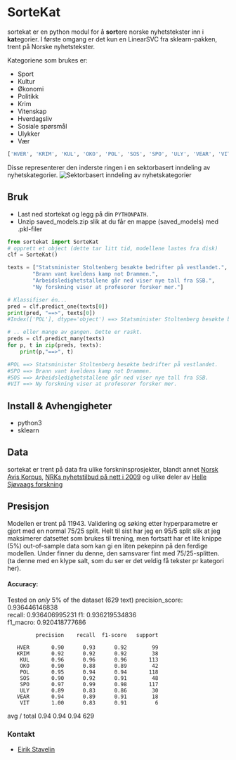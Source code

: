 # SorteKat
sortekat er en python modul for å <strong>sort</strong>ere norske nyhetstekster inn i <strong>kat</strong>egorier.
I første omgang er det kun en LinearSVC fra sklearn-pakken, trent på Norske nyhetstekster.

Kategoriene som brukes er:
* Sport
* Kultur
* Økonomi
* Politikk
* Krim
* Vitenskap
* Hverdagsliv
* Sosiale spørsmål
* Ulykker
* Vær

```python
['HVER', 'KRIM', 'KUL', 'OKO', 'POL', 'SOS', 'SPO', 'ULY', 'VEAR', 'VIT']
```
Disse representerer den inderste ringen i en sektorbasert inndeling av nyhetskategorier.
![Sektorbasert inndeling av nyhetskategorier](http://stavelin.com/uib/nyhetskategorier/sektor.png)



## Bruk
* Last ned stortekat og legg på din `PYTHONPATH`.
* Unzip saved_models.zip slik at du får en mappe (saved_models) med .pkl-filer

```python
from sortekat import SorteKat
# opprett et object (dette tar litt tid, modellene lastes fra disk)
clf = SorteKat()

texts = ["Statsminister Stoltenberg besøkte bedrifter på vestlandet.",
        "Brann vant kveldens kamp not Drammen.",
        "Arbeidsledighetstallene går ned viser nye tall fra SSB.",
        "Ny forskning viser at profesorer forsker mer."]

# Klassifiser én...
pred = clf.predict_one(texts[0])
print(pred, "==>", texts[0])
#Index(['POL'], dtype='object') ==> Statsminister Stoltenberg besøkte bedrifter på vestlandet.

# .. eller mange av gangen. Dette er raskt.
preds = clf.predict_many(texts)
for p, t in zip(preds, texts):
    print(p,"==>", t)

#POL ==> Statsminister Stoltenberg besøkte bedrifter på vestlandet.
#SPO ==> Brann vant kveldens kamp not Drammen.
#SOS ==> Arbeidsledighetstallene går ned viser nye tall fra SSB.
#VIT ==> Ny forskning viser at profesorer forsker mer.
```

## Install & Avhengigheter
* python3
* sklearn


## Data
sortekat er trent på data fra ulike forskninsprosjekter, blandt annet [Norsk Avis Korpus](http://avis.uib.no/), [NRKs nyhetstilbud på nett i 2009](http://www.medietilsynet.no/no/Nyheter/Nyhetsarkiv/Nyheter-2010/Juni-2010/Allmennkringkastingsordningen-star-fortsatt-sterkt1/) og ulike deler av [Helle Sjøvaags forskning](http://www.uib.no/personer/Helle.Sj%C3%B8vaag#uib-tabs-publikasjoner)

## Presisjon
Modellen er trent på 11943. Validering og søking etter hyperparametre er gjort med en normal 75/25 split.
Helt til sist har jeg en 95/5 split slik at jeg maksimerer datsettet som brukes til trening, men fortsatt har et lite knippe (5%) out-of-sample data som kan gi en liten pekepinn på den ferdige modellen. Under finner du denne, den samsvarer fint med 75/25-splitten. (ta denne med en klype salt, som du ser er det veldig få tekster pr kategori her).


#### Accuracy:
Tested on *only* 5% of the dataset (629 text)
precision_score:        0.936446146838   
recall:                 0.936406995231
f1:                     0.936219534836   
f1_macro:               0.920418777686

             precision    recall  f1-score   support

       HVER       0.90      0.93      0.92        99
       KRIM       0.92      0.92      0.92        38
        KUL       0.96      0.96      0.96       113
        OKO       0.90      0.88      0.89        42
        POL       0.95      0.94      0.94       118
        SOS       0.90      0.92      0.91        48
        SPO       0.97      0.99      0.98       117
        ULY       0.89      0.83      0.86        30
       VEAR       0.94      0.89      0.91        18
        VIT       1.00      0.83      0.91         6

 avg / total       0.94      0.94      0.94       629





### Kontakt
- [Eirik Stavelin](http://www.uib.no/personer/Eirik.Stavelin)
